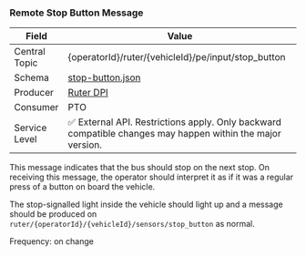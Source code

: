 ### Remote Stop Button Message
| Field         | Value                                                                                                     |
|---------------|-----------------------------------------------------------------------------------------------------------|
| Central Topic | {operatorId}/ruter/{vehicleId}/pe/input/stop_button                                                       |
| Schema        | [ stop-button.json ](json-schemas/stop-button.json)                                                       |
| Producer      | [Ruter DPI](https://github.com/orgs/RuterNo/teams/dpi-team)                                               |
| Consumer      | PTO                                                                                                       |
| Service Level | ✅ External API. Restrictions apply. Only backward compatible changes may happen within the major version. | 

This message indicates that the bus should stop on the next stop. On receiving this message, the operator should interpret 
it as if it was a regular press of a button on board the vehicle.

The stop-signalled light inside the vehicle should light up and a message should be produced on 
`ruter/{operatorId}/{vehicleId}/sensors/stop_button` as normal.

Frequency: on change